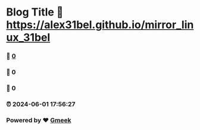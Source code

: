 # Blog Title :link: https://alex31bel.github.io/mirror_linux_31bel 
### :page_facing_up: [0](https://alex31bel.github.io/mirror_linux_31bel/tag.html) 
### :speech_balloon: 0 
### :hibiscus: 0 
### :alarm_clock: 2024-06-01 17:56:27 
### Powered by :heart: [Gmeek](https://github.com/Meekdai/Gmeek)
